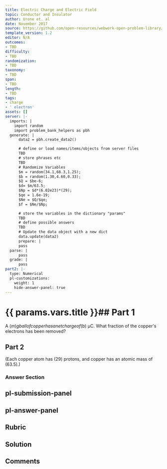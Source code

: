 ```yaml
---
title: Electric Charge and Electric Field
topic: Conductor and Insulator
author: Urone et. al
date: November 2017
source: https://github.com/open-resources/webwork-open-problem-library/tree/master/Contrib/BrockPhysics/College_Physics_Urone/18.Electric_Field/18-02.Conductors_and_Insulators/NU_U17_18_02_003.pg
template_version: 1.2
editor: N/A
outcomes:
- TBD
difficulty:
- TBD
randomization:
- TBD
taxonomy:
- TBD
span:
- TBD
length:
- TBD
tags:
- charge
- ' electron'
assets: []
server: |-
  imports: |
    import random
    import problem_bank_helpers as pbh
  generate: |
      data2 = pbh.create_data2()

      # define or load names/items/objects from server files
      TBD
      # store phrases etc
      TBD
      # Randomize Variables
      $m = random(34.1,68.3,1.25);
      $b = random(1.30,4.60,0.33);
      $Q = $be-6;
      $d= $m/63.5;
      $Np = $d*(6.02e23)*(29);
      $qe = 1.6e-19;
      $Ne = $Q/$qe;
      $f = $Ne/$Np;

      # store the variables in the dictionary "params"
      TBD
      # define possible answers
      TBD
      # Update the data object with a new dict
      data.update(data2)
      prepare: |
      pass
  parse: |
      pass
  grade: |
      pass
part2: |-
  type: Numerical
  pl-customizations:
    weight: 1
    hide-answer-panel: true
---
```


# {{ params.vars.title }}## Part 1 
A ($m) g ball of copper has a net charge of ($b) µC. What fraction of the copper's electrons has been removed? 
## Part 2 
(Each copper atom has (29) protons, and copper has an atomic mass of (63.5).) 


### Answer Section 


## pl-submission-panel 


## pl-answer-panel 


## Rubric 


## Solution 


## Comments 


